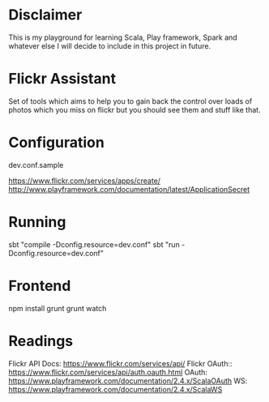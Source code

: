 Disclaimer
===========
This is my playground for learning Scala, Play framework, Spark and whatever else I will decide to include
in this project in future.


Flickr Assistant
=================================
Set of tools which aims to help you to gain back the control over loads of photos which you miss on flickr but you 
should see them and stuff like that. 

Configuration
==============
dev.conf.sample

https://www.flickr.com/services/apps/create/
http://www.playframework.com/documentation/latest/ApplicationSecret

Running
========
sbt "compile -Dconfig.resource=dev.conf"
sbt "run -Dconfig.resource=dev.conf"



Frontend
=========
npm install
grunt
grunt watch



Readings
=========
Flickr  API Docs: https://www.flickr.com/services/api/
Flickr OAuth:: https://www.flickr.com/services/api/auth.oauth.html
OAuth: https://www.playframework.com/documentation/2.4.x/ScalaOAuth
WS: https://www.playframework.com/documentation/2.4.x/ScalaWS
